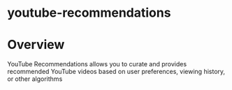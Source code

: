 # youtube-recommendations

# Overview
YouTube Recommendations allows you to curate and provides recommended YouTube videos based on user preferences, viewing history, or other algorithms

